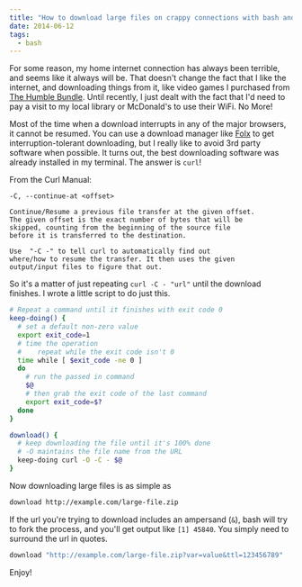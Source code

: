 ```yaml
---
title: "How to download large files on crappy connections with bash and curl"
date: 2014-06-12
tags:
  - bash
---
```


For some reason, my home internet connection has always been terrible, and seems like it always will be. That doesn't change the fact that I like the internet, and downloading things from it, like video games I purchased from [The Humble Bundle](https://www.humblebundle.com/). Until recently, I just dealt with the fact that I'd need to pay a visit to my local library or McDonald's to use their WiFi. No More!

Most of the time when a download interrupts in any of the major browsers, it cannot be resumed. You can use a download manager like [Folx](http://mac.eltima.com/download-manager.html) to get interruption-tolerant downloading, but I really like to avoid 3rd party software when possible. It turns out, the best downloading software was already installed in my terminal. The answer is `curl`!

From the Curl Manual:

```
-C, --continue-at <offset>

Continue/Resume a previous file transfer at the given offset.
The given offset is the exact number of bytes that will be
skipped, counting from the beginning of the source file
before it is transferred to the destination.

Use  "-C -" to tell curl to automatically find out
where/how to resume the transfer. It then uses the given
output/input files to figure that out.
```

So it's a matter of just repeating `curl -C - "url"` until the download finishes. I wrote a little script to do just this.

```bash
# Repeat a command until it finishes with exit code 0
keep-doing() {
  # set a default non-zero value
  export exit_code=1
  # time the operation
  #    repeat while the exit code isn't 0
  time while [ $exit_code -ne 0 ]
  do
    # run the passed in command
    $@
    # then grab the exit code of the last command
    export exit_code=$?
  done
}

download() {
  # keep downloading the file until it's 100% done
  # -O maintains the file name from the URL
  keep-doing curl -O -C - $@
}
```

Now downloading large files is as simple as

```bash
download http://example.com/large-file.zip
```

If the url you're trying to download includes an ampersand (`&`), bash will try to fork the process, and you'll get output like `[1] 45840`. You simply need to surround the url in quotes.

```bash
download "http://example.com/large-file.zip?var=value&ttl=123456789"
```

Enjoy!
